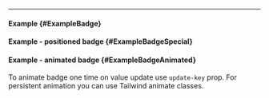 ___

#### Example {#ExampleBadge}

<div class="example">
  <example name="ExampleBadge"></example>
</div>

#### Example - positioned badge {#ExampleBadgeSpecial}

<div class="example">
  <example name="ExampleBadgeSpecial"></example>
</div>

#### Example - animated badge {#ExampleBadgeAnimated}

To animate badge one time on value update use `update-key` prop. For persistent animation you can use Tailwind animate classes.

<div class="example">
  <example name="ExampleBadgeAnimated"></example>
</div>
